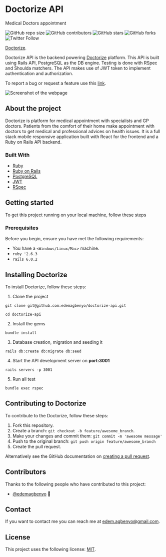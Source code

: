 # Doctorize API
Medical Doctors appointment 

<!--- These are examples. See https://shields.io for others or to customize this set of shields. You might want to include dependencies, project status and licence info here --->
![GitHub repo size](https://img.shields.io/github/repo-size/edemagbenyo/doctorize-api)
![GitHub contributors](https://img.shields.io/github/contributors/edemagbenyo/doctorize-api)
![GitHub stars](https://img.shields.io/github/stars/edemagbenyo/doctorize-api?style=social)
![GitHub forks](https://img.shields.io/github/forks/edemagbenyo/doctorize-api?style=social)
![Twitter Follow](https://img.shields.io/twitter/follow/edemagbenyo?style=social)


<!-- Project details -->
[Doctorize](https://doctorize.herokuapp.com/).

Doctorize API is the backend powering [Doctorize](https://doctorize.herokuapp.com/) platform. This API is built using Rails API, PostgreSQL as the DB engine. Testing is done with RSpec and Shoulda matchers. The API makes use of JWT token to implement authentication and authorization.

To report a bug or request a feature use this [link](https://github.com/edemagbenyo/doctorize-api/issues).

![Screenshot of the webpage]()

## About the project
Doctorize is platform for medical appointment with specialists and GP doctors. Patients from the comfort of their home make appointment with doctors to get medical and professional advices on health issues. It is a full stack mobile responsive application built with React for the frontend and a Ruby on Rails API backend.



### Built With

* [Ruby](https://www.ruby-lang.org/en/)
* [Ruby on Rails](https://rubyonrails.org/)
* [PostgreSQL](https://www.postgresql.org/)
* [JWT](https://jwt.io/)
* [RSpec](https://rspec.info/)



## Getting started

To get this project running on your local machine, follow these steps

### Prerequisites

Before you begin, ensure you have met the following requirements:
<!--- These are just example requirements. Add, duplicate or remove as required --->
* You have a `<Windows/Linux/Mac>` machine.
* `ruby '2.6.3`
* `rails 6.0.2`



## Installing Doctorize

To install Doctorize, follow these steps:

1. Clone the project
```
git clone git@github.com:edemagbenyo/doctorize-api.git

cd doctorize-api
```
2. Install the gems
```
bundle install
```
3. Database creation, migration and seeding it
```
rails db:create db:migrate db:seed
```
4. Start the API development server on **port:3001**
```
rails servers -p 3001
```
5. Run all test
```
bundle exec rspec
```

## Contributing to Doctorize
<!--- If your README is long or you have some specific process or steps you want contributors to follow, consider creating a separate CONTRIBUTING.md file--->
To contribute to the Doctorize, follow these steps:

1. Fork this repository.
2. Create a branch: `git checkout -b feature/awesome_branch`.
3. Make your changes and commit them: `git commit -m 'awesome message'`
4. Push to the original branch: `git push origin feature/awesome_branch`
5. Create the pull request.

Alternatively see the GitHub documentation on [creating a pull request](https://help.github.com/en/github/collaborating-with-issues-and-pull-requests/creating-a-pull-request).

## Contributors

Thanks to the following people who have contributed to this project:

* [@edemagbenyo](https://github.com/edemagbenyo) 📖



## Contact

If you want to contact me you can reach me at <edem.agbenyo@gmail.com>.

## License
<!--- If you're not sure which open license to use see https://choosealicense.com/--->

This project uses the following license: [MIT](<link>).
